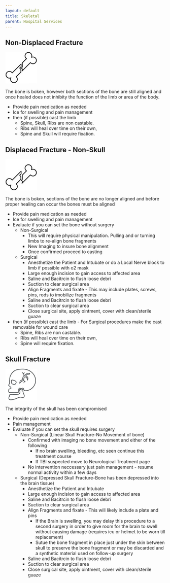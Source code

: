 ```yaml
---
layout: default
title: Skeletal
parent: Hospital Services
---
```


## Non-Displaced Fracture
![](https://raw.githubusercontent.com/dangitrp/medical-rp-guide/main/assets/images/fracture-nondisplaced.jpg)

The bone is boken, however both sections of the bone are still aligned and once healed does not inhibity the function of the limb or area of the body.

- Provide pain medication as needed
- Ice for swelling and pain management
- then (if possible) cast the limb
  - Spine, Skull, Ribs are non castable.
  - Ribs will heal over time on their own,
  - Spine and Skull will require fixation.

## Displaced Fracture - Non-Skull
![](https://raw.githubusercontent.com/dangitrp/medical-rp-guide/main/assets/images/fracture-displaced.jpg)

The bone is boken, sections of the bone are no longer aligned and before proper healing can occur the bones must be aligned

- Provide pain medication as needed
- Ice for swelling and pain management
- Evaluate if you can set the bone without surgery
  - Non-Surgical
     - This will require physical manipulation. Pulling and or turning limbs to re-align bone fragments
     - New Imaging to insure bone alignment
     - Once confirmed proceed to casting
  - Surgical
     - Anesthetize the Patient and Intubate or do a Local Nerve block to limb if possible with o2 mask
     - Large enough incision to gain access to affected area
     - Saline and Bacitrcin to flush loose debri
     - Suction to clear surgical area
     - Align Fragments and fixate - This may include plates, screws, pins, rods to imobilize fragments
     - Saline and Bacitrcin to flush loose debri
     - Suction to clear surgical area
     - Close surgical site, apply ointment, cover with clean/sterile guaze
- then (if possible) cast the limb - For Surgical procedures make the cast removable for wound care
  - Spine, Ribs are non castable. 
  - Ribs will heal over time on their own, 
  - Spine will require fixation.

## Skull Fracture
![](https://raw.githubusercontent.com/dangitrp/medical-rp-guide/main/assets/images/skull-fracture.jpg)

The integrity of the skull has been compromised

- Provide pain medication as needed
- Pain management
- Evaluate if you can set the skull requires surgery
  - Non-Surgical (Linear Skull Fracture-No Movement of bone)
     - Confirmed with imaging no bone movement and either of the following
       - If no brain swelling, bleeding, etc seen continue this treatment course
       - If TBI suspected move to Neurological Treatment page
     - No intervention neccessary just pain management - resume normal activity within a few days
  - Surgical (Depressed Skull Fracture-Bone has been depressed into the brain tissue)
     - Anesthetize the Patient and Intubate
     - Large enough incision to gain access to affected area
     - Saline and Bacitrcin to flush loose debri
     - Suction to clear surgical area
     - Align Fragments and fixate - This will likely include a plate and pins
        - If the Brain is swelling, you may delay this procedure to a second surgery in order to give room for the brain to swell without causing damage (requires icu or helmet to be worn till replacement)
        - Sutue the bone fragment in place just under the skin between skull to preserve the bone fragment or may be discarded and a synthetic material used on follow-up surgery
     - Saline and Bacitrcin to flush loose debri
     - Suction to clear surgical area
     - Close surgical site, apply ointment, cover with clean/sterile guaze
